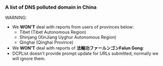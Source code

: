### A list of DNS polluted domain in China
WARNING:
* We **WON'T** deal with reports from users of provinces below:
  * Tibet (Tibet Autonomous Region)
  * Shinjang (XinJiang Uyghur Autonomous Region)
  * Qinghai (Qinghai Province)
* We **WON'T** deal with reports of **法輪功ファールンゴンFalun Gong**:
* DCPList doesn't provide prompt update for URLs submitted, normally we will ignore them.
